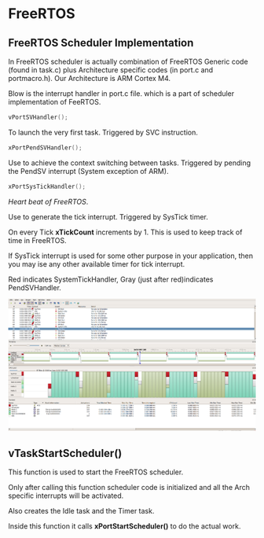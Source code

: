 # FreeRTOS

## FreeRTOS Scheduler Implementation

In FreeRTOS scheduler is actually combination of FreeRTOS Generic code (found in task.c) plus Architecture specific codes (in port.c and portmacro.h). Our Architecture is ARM Cortex M4.

Blow is the interrupt handler in port.c file. which is a part of scheduler implementation of FeeRTOS. 
 
```c
vPortSVHandler();
```

To launch the very first task. Triggered by SVC instruction.

```c
xPortPendSVHandler();
```

Use to achieve the context switching between tasks. Triggered by pending the PendSV interrupt (System exception of ARM).

```c
xPortSysTickHandler();
```

*Heart beat of FreeRTOS*.

Use to generate the tick interrupt. Triggered by SysTick timer.

On every Tick **xTickCount** increments by 1. This is used to keep track of time in FreeRTOS.

If SysTick interrupt is used for some other purpose in your application, then you may ise any other available timer for tick interrupt.

Red indicates SystemTickHandler, Gray (just after red)indicates PendSVHandler.

![FreeRTOS Scheduler](./images/output.png)

## vTaskStartScheduler()

This function is used to start the FreeRTOS scheduler.

Only after calling this function scheduler code is initialized and all the Arch specific interrupts will be activated.

Also creates the Idle task and the Timer task.

Inside this function it calls **xPortStartScheduler()** to do the actual work.

